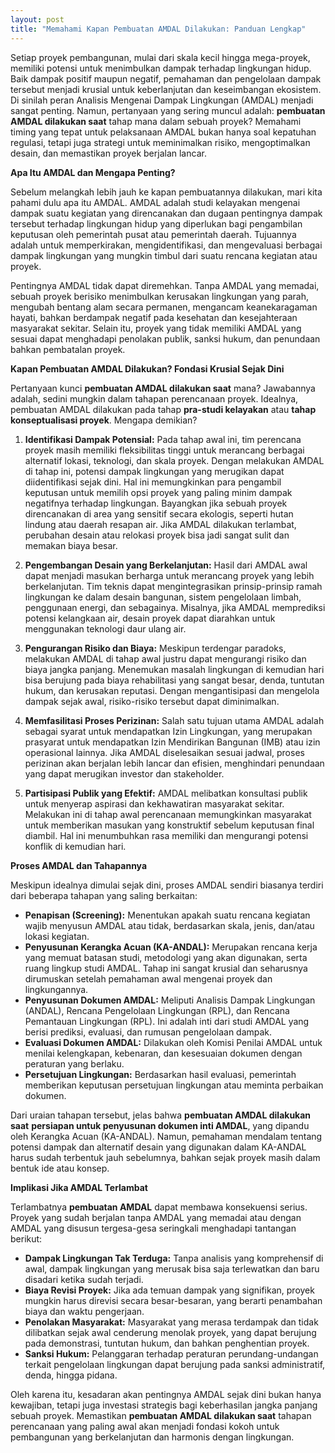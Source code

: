 ```yaml
---
layout: post
title: "Memahami Kapan Pembuatan AMDAL Dilakukan: Panduan Lengkap"
---
```


Setiap proyek pembangunan, mulai dari skala kecil hingga mega-proyek, memiliki potensi untuk menimbulkan dampak terhadap lingkungan hidup. Baik dampak positif maupun negatif, pemahaman dan pengelolaan dampak tersebut menjadi krusial untuk keberlanjutan dan keseimbangan ekosistem. Di sinilah peran Analisis Mengenai Dampak Lingkungan (AMDAL) menjadi sangat penting. Namun, pertanyaan yang sering muncul adalah: **pembuatan AMDAL dilakukan saat** tahap mana dalam sebuah proyek? Memahami timing yang tepat untuk pelaksanaan AMDAL bukan hanya soal kepatuhan regulasi, tetapi juga strategi untuk meminimalkan risiko, mengoptimalkan desain, dan memastikan proyek berjalan lancar.

**Apa Itu AMDAL dan Mengapa Penting?**

Sebelum melangkah lebih jauh ke kapan pembuatannya dilakukan, mari kita pahami dulu apa itu AMDAL. AMDAL adalah studi kelayakan mengenai dampak suatu kegiatan yang direncanakan dan dugaan pentingnya dampak tersebut terhadap lingkungan hidup yang diperlukan bagi pengambilan keputusan oleh pemerintah pusat atau pemerintah daerah. Tujuannya adalah untuk memperkirakan, mengidentifikasi, dan mengevaluasi berbagai dampak lingkungan yang mungkin timbul dari suatu rencana kegiatan atau proyek.

Pentingnya AMDAL tidak dapat diremehkan. Tanpa AMDAL yang memadai, sebuah proyek berisiko menimbulkan kerusakan lingkungan yang parah, mengubah bentang alam secara permanen, mengancam keanekaragaman hayati, bahkan berdampak negatif pada kesehatan dan kesejahteraan masyarakat sekitar. Selain itu, proyek yang tidak memiliki AMDAL yang sesuai dapat menghadapi penolakan publik, sanksi hukum, dan penundaan bahkan pembatalan proyek.

**Kapan Pembuatan AMDAL Dilakukan? Fondasi Krusial Sejak Dini**

Pertanyaan kunci **pembuatan AMDAL dilakukan saat** mana? Jawabannya adalah, sedini mungkin dalam tahapan perencanaan proyek. Idealnya, pembuatan AMDAL dilakukan pada tahap **pra-studi kelayakan** atau **tahap konseptualisasi proyek**. Mengapa demikian?

1.  **Identifikasi Dampak Potensial:** Pada tahap awal ini, tim perencana proyek masih memiliki fleksibilitas tinggi untuk merancang berbagai alternatif lokasi, teknologi, dan skala proyek. Dengan melakukan AMDAL di tahap ini, potensi dampak lingkungan yang merugikan dapat diidentifikasi sejak dini. Hal ini memungkinkan para pengambil keputusan untuk memilih opsi proyek yang paling minim dampak negatifnya terhadap lingkungan. Bayangkan jika sebuah proyek direncanakan di area yang sensitif secara ekologis, seperti hutan lindung atau daerah resapan air. Jika AMDAL dilakukan terlambat, perubahan desain atau relokasi proyek bisa jadi sangat sulit dan memakan biaya besar.

2.  **Pengembangan Desain yang Berkelanjutan:** Hasil dari AMDAL awal dapat menjadi masukan berharga untuk merancang proyek yang lebih berkelanjutan. Tim teknis dapat mengintegrasikan prinsip-prinsip ramah lingkungan ke dalam desain bangunan, sistem pengelolaan limbah, penggunaan energi, dan sebagainya. Misalnya, jika AMDAL memprediksi potensi kelangkaan air, desain proyek dapat diarahkan untuk menggunakan teknologi daur ulang air.

3.  **Pengurangan Risiko dan Biaya:** Meskipun terdengar paradoks, melakukan AMDAL di tahap awal justru dapat mengurangi risiko dan biaya jangka panjang. Menemukan masalah lingkungan di kemudian hari bisa berujung pada biaya rehabilitasi yang sangat besar, denda, tuntutan hukum, dan kerusakan reputasi. Dengan mengantisipasi dan mengelola dampak sejak awal, risiko-risiko tersebut dapat diminimalkan.

4.  **Memfasilitasi Proses Perizinan:** Salah satu tujuan utama AMDAL adalah sebagai syarat untuk mendapatkan Izin Lingkungan, yang merupakan prasyarat untuk mendapatkan Izin Mendirikan Bangunan (IMB) atau izin operasional lainnya. Jika AMDAL diselesaikan sesuai jadwal, proses perizinan akan berjalan lebih lancar dan efisien, menghindari penundaan yang dapat merugikan investor dan stakeholder.

5.  **Partisipasi Publik yang Efektif:** AMDAL melibatkan konsultasi publik untuk menyerap aspirasi dan kekhawatiran masyarakat sekitar. Melakukan ini di tahap awal perencanaan memungkinkan masyarakat untuk memberikan masukan yang konstruktif sebelum keputusan final diambil. Hal ini menumbuhkan rasa memiliki dan mengurangi potensi konflik di kemudian hari.

**Proses AMDAL dan Tahapannya**

Meskipun idealnya dimulai sejak dini, proses AMDAL sendiri biasanya terdiri dari beberapa tahapan yang saling berkaitan:

*   **Penapisan (Screening):** Menentukan apakah suatu rencana kegiatan wajib menyusun AMDAL atau tidak, berdasarkan skala, jenis, dan/atau lokasi kegiatan.
*   **Penyusunan Kerangka Acuan (KA-ANDAL):** Merupakan rencana kerja yang memuat batasan studi, metodologi yang akan digunakan, serta ruang lingkup studi AMDAL. Tahap ini sangat krusial dan seharusnya dirumuskan setelah pemahaman awal mengenai proyek dan lingkungannya.
*   **Penyusunan Dokumen AMDAL:** Meliputi Analisis Dampak Lingkungan (ANDAL), Rencana Pengelolaan Lingkungan (RPL), dan Rencana Pemantauan Lingkungan (RPL). Ini adalah inti dari studi AMDAL yang berisi prediksi, evaluasi, dan rumusan pengelolaan dampak.
*   **Evaluasi Dokumen AMDAL:** Dilakukan oleh Komisi Penilai AMDAL untuk menilai kelengkapan, kebenaran, dan kesesuaian dokumen dengan peraturan yang berlaku.
*   **Persetujuan Lingkungan:** Berdasarkan hasil evaluasi, pemerintah memberikan keputusan persetujuan lingkungan atau meminta perbaikan dokumen.

Dari uraian tahapan tersebut, jelas bahwa **pembuatan AMDAL dilakukan saat** **persiapan untuk penyusunan dokumen inti AMDAL**, yang dipandu oleh Kerangka Acuan (KA-ANDAL). Namun, pemahaman mendalam tentang potensi dampak dan alternatif desain yang digunakan dalam KA-ANDAL harus sudah terbentuk jauh sebelumnya, bahkan sejak proyek masih dalam bentuk ide atau konsep.

**Implikasi Jika AMDAL Terlambat**

Terlambatnya **pembuatan AMDAL** dapat membawa konsekuensi serius. Proyek yang sudah berjalan tanpa AMDAL yang memadai atau dengan AMDAL yang disusun tergesa-gesa seringkali menghadapi tantangan berikut:

*   **Dampak Lingkungan Tak Terduga:** Tanpa analisis yang komprehensif di awal, dampak lingkungan yang merusak bisa saja terlewatkan dan baru disadari ketika sudah terjadi.
*   **Biaya Revisi Proyek:** Jika ada temuan dampak yang signifikan, proyek mungkin harus direvisi secara besar-besaran, yang berarti penambahan biaya dan waktu pengerjaan.
*   **Penolakan Masyarakat:** Masyarakat yang merasa terdampak dan tidak dilibatkan sejak awal cenderung menolak proyek, yang dapat berujung pada demonstrasi, tuntutan hukum, dan bahkan penghentian proyek.
*   **Sanksi Hukum:** Pelanggaran terhadap peraturan perundang-undangan terkait pengelolaan lingkungan dapat berujung pada sanksi administratif, denda, hingga pidana.

Oleh karena itu, kesadaran akan pentingnya AMDAL sejak dini bukan hanya kewajiban, tetapi juga investasi strategis bagi keberhasilan jangka panjang sebuah proyek. Memastikan **pembuatan AMDAL dilakukan saat** tahapan perencanaan yang paling awal akan menjadi fondasi kokoh untuk pembangunan yang berkelanjutan dan harmonis dengan lingkungan.
